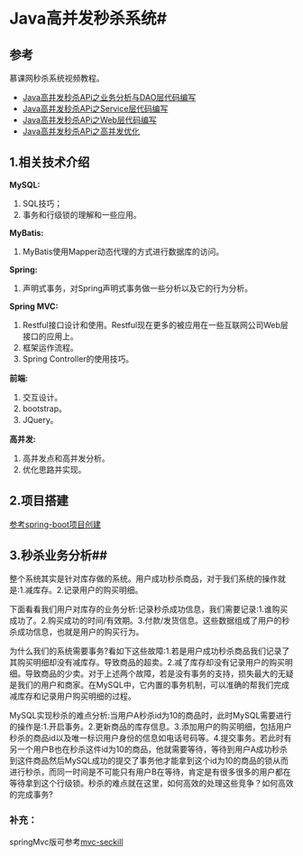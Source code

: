 # Java高并发秒杀系统#

## 参考

慕课网秒杀系统视频教程。

- [Java高并发秒杀APi之业务分析与DAO层代码编写](http://www.imooc.com/learn/587)
- [Java高并发秒杀APi之Service层代码编写](http://www.imooc.com/learn/631)
- [Java高并发秒杀APi之Web层代码编写](http://www.imooc.com/learn/630)
- [Java高并发秒杀APi之高并发优化](http://www.imooc.com/learn/632)

## 1.相关技术介绍

**MySQL:**

1. SQL技巧；
2. 事务和行级锁的理解和一些应用。

**MyBatis:**

1. MyBatis使用Mapper动态代理的方式进行数据库的访问。

**Spring:**

1. 声明式事务，对Spring声明式事务做一些分析以及它的行为分析。

**Spring MVC:**

1. Restful接口设计和使用。Restful现在更多的被应用在一些互联网公司Web层接口的应用上。
2. 框架运作流程。
3. Spring Controller的使用技巧。

**前端:**

1. 交互设计。
2. bootstrap。
3. JQuery。

**高并发:**

1. 高并发点和高并发分析。
2. 优化思路并实现。

## 2.项目搭建

[参考spring-boot项目创建](http://docs.spring.io/spring-boot/docs/1.5.2.RELEASE/reference/htmlsingle/#getting-started-installing-spring-boot)

## 3.秒杀业务分析##

整个系统其实是针对库存做的系统。用户成功秒杀商品，对于我们系统的操作就是:1.减库存。2.记录用户的购买明细。

下面看看我们用户对库存的业务分析:记录秒杀成功信息，我们需要记录:1.谁购买成功了。2.购买成功的时间/有效期。3.付款/发货信息。这些数据组成了用户的秒杀成功信息，也就是用户的购买行为。

为什么我们的系统需要事务?看如下这些故障:1.若是用户成功秒杀商品我们记录了其购买明细却没有减库存。导致商品的超卖。2.减了库存却没有记录用户的购买明细。导致商品的少卖。对于上述两个故障，若是没有事务的支持，损失最大的无疑是我们的用户和商家。在MySQL中，它内置的事务机制，可以准确的帮我们完成减库存和记录用户购买明细的过程。

MySQL实现秒杀的难点分析:当用户A秒杀id为10的商品时，此时MySQL需要进行的操作是:1.开启事务。2.更新商品的库存信息。3.添加用户的购买明细，包括用户秒杀的商品id以及唯一标识用户身份的信息如电话号码等。4.提交事务。若此时有另一个用户B也在秒杀这件id为10的商品，他就需要等待，等待到用户A成功秒杀到这件商品然后MySQL成功的提交了事务他才能拿到这个id为10的商品的锁从而进行秒杀，而同一时间是不可能只有用户B在等待，肯定是有很多很多的用户都在等待拿到这个行级锁。秒杀的难点就在这里，如何高效的处理这些竞争？如何高效的完成事务?

### 补充：

springMvc版可参考[mvc-seckill](https://git.oschina.net/gtwlover/mvc-seckill)